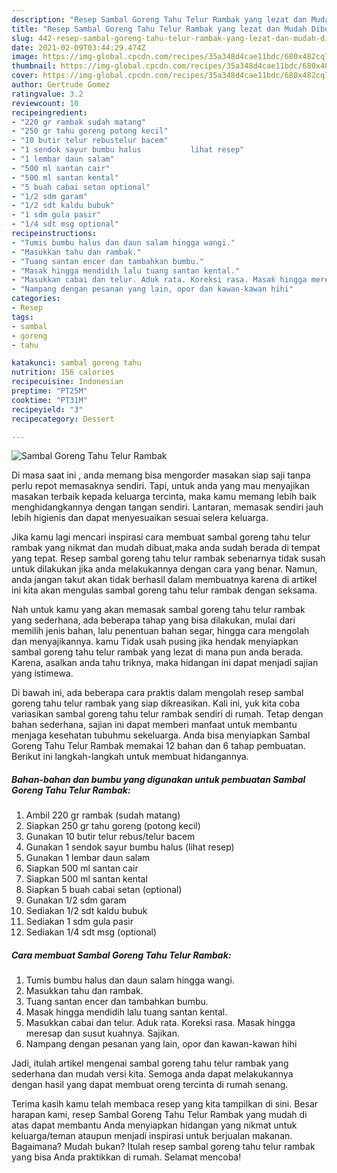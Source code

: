 ```yaml
---
description: "Resep Sambal Goreng Tahu Telur Rambak yang lezat dan Mudah Dibuat"
title: "Resep Sambal Goreng Tahu Telur Rambak yang lezat dan Mudah Dibuat"
slug: 442-resep-sambal-goreng-tahu-telur-rambak-yang-lezat-dan-mudah-dibuat
date: 2021-02-09T03:44:29.474Z
image: https://img-global.cpcdn.com/recipes/35a348d4cae11bdc/680x482cq70/sambal-goreng-tahu-telur-rambak-foto-resep-utama.jpg
thumbnail: https://img-global.cpcdn.com/recipes/35a348d4cae11bdc/680x482cq70/sambal-goreng-tahu-telur-rambak-foto-resep-utama.jpg
cover: https://img-global.cpcdn.com/recipes/35a348d4cae11bdc/680x482cq70/sambal-goreng-tahu-telur-rambak-foto-resep-utama.jpg
author: Gertrude Gomez
ratingvalue: 3.2
reviewcount: 10
recipeingredient:
- "220 gr rambak sudah matang"
- "250 gr tahu goreng potong kecil"
- "10 butir telur rebustelur bacem"
- "1 sendok sayur bumbu halus           lihat resep"
- "1 lembar daun salam"
- "500 ml santan cair"
- "500 ml santan kental"
- "5 buah cabai setan optional"
- "1/2 sdm garam"
- "1/2 sdt kaldu bubuk"
- "1 sdm gula pasir"
- "1/4 sdt msg optional"
recipeinstructions:
- "Tumis bumbu halus dan daun salam hingga wangi."
- "Masukkan tahu dan rambak."
- "Tuang santan encer dan tambahkan bumbu."
- "Masak hingga mendidih lalu tuang santan kental."
- "Masukkan cabai dan telur. Aduk rata. Koreksi rasa. Masak hingga meresap dan susut kuahnya. Sajikan."
- "Nampang dengan pesanan yang lain, opor dan kawan-kawan hihi"
categories:
- Resep
tags:
- sambal
- goreng
- tahu

katakunci: sambal goreng tahu 
nutrition: 156 calories
recipecuisine: Indonesian
preptime: "PT25M"
cooktime: "PT31M"
recipeyield: "3"
recipecategory: Dessert

---
```



![Sambal Goreng Tahu Telur Rambak](https://img-global.cpcdn.com/recipes/35a348d4cae11bdc/680x482cq70/sambal-goreng-tahu-telur-rambak-foto-resep-utama.jpg)

Di masa  saat ini , anda memang bisa mengorder masakan siap saji tanpa perlu repot memasaknya sendiri. Tapi, untuk anda yang mau menyajikan masakan terbaik kepada keluarga tercinta, maka kamu memang lebih baik menghidangkannya dengan tangan sendiri. Lantaran, memasak sendiri jauh lebih higienis dan dapat menyesuaikan sesuai selera keluarga.

Jika kamu lagi mencari inspirasi cara membuat sambal goreng tahu telur rambak yang nikmat dan mudah dibuat,maka anda sudah berada di tempat yang tepat. Resep sambal goreng tahu telur rambak  sebenarnya tidak susah untuk dilakukan jika anda melakukannya dengan cara yang benar. Namun, anda jangan takut akan tidak berhasil dalam membuatnya 
karena di artikel ini kita akan mengulas sambal goreng tahu telur rambak dengan seksama.  



Nah untuk kamu yang akan memasak sambal goreng tahu telur rambak yang sederhana, ada beberapa tahap yang bisa dilakukan, mulai dari memilih jenis bahan, lalu penentuan bahan segar, hingga cara mengolah dan menyajikannya. kamu Tidak usah pusing jika hendak menyiapkan sambal goreng tahu telur rambak yang lezat di mana pun anda berada. Karena, asalkan anda  tahu triknya, maka hidangan ini dapat menjadi sajian yang istimewa.

Di bawah ini, ada beberapa cara praktis  dalam mengolah resep sambal goreng tahu telur rambak yang siap dikreasikan. Kali ini, yuk kita coba variasikan sambal goreng tahu telur rambak sendiri di rumah. Tetap dengan bahan sederhana, sajian ini dapat memberi manfaat untuk membantu menjaga kesehatan tubuhmu sekeluarga. Anda bisa menyiapkan Sambal Goreng Tahu Telur Rambak memakai 12 bahan dan 6 tahap pembuatan. Berikut ini langkah-langkah untuk membuat hidangannya.

<!--inarticleads1-->

##### Bahan-bahan dan bumbu yang digunakan untuk pembuatan Sambal Goreng Tahu Telur Rambak:

1. Ambil 220 gr rambak (sudah matang)
1. Siapkan 250 gr tahu goreng (potong kecil)
1. Gunakan 10 butir telur rebus/telur bacem
1. Gunakan 1 sendok sayur bumbu halus           (lihat resep)
1. Gunakan 1 lembar daun salam
1. Siapkan 500 ml santan cair
1. Siapkan 500 ml santan kental
1. Siapkan 5 buah cabai setan (optional)
1. Gunakan 1/2 sdm garam
1. Sediakan 1/2 sdt kaldu bubuk
1. Sediakan 1 sdm gula pasir
1. Sediakan 1/4 sdt msg (optional)




<!--inarticleads2-->

##### Cara membuat Sambal Goreng Tahu Telur Rambak:

1. Tumis bumbu halus dan daun salam hingga wangi.
1. Masukkan tahu dan rambak.
1. Tuang santan encer dan tambahkan bumbu.
1. Masak hingga mendidih lalu tuang santan kental.
1. Masukkan cabai dan telur. Aduk rata. Koreksi rasa. Masak hingga meresap dan susut kuahnya. Sajikan.
1. Nampang dengan pesanan yang lain, opor dan kawan-kawan hihi




Jadi, itulah artikel mengenai  sambal goreng tahu telur rambak  yang sederhana dan mudah versi kita. Semoga anda dapat melakukannya dengan hasil yang dapat membuat oreng tercinta di rumah senang. 

Terima kasih kamu telah membaca resep yang kita tampilkan di sini. Besar harapan kami, resep  Sambal Goreng Tahu Telur Rambak yang mudah di atas dapat membantu Anda menyiapkan hidangan yang nikmat untuk keluarga/teman ataupun menjadi inspirasi untuk berjualan makanan. Bagaimana? Mudah bukan? Itulah resep sambal goreng tahu telur rambak yang bisa Anda praktikkan di rumah. Selamat mencoba!

